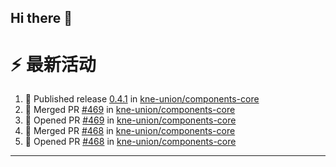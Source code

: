 ## Hi there 👋

<!--

**Here are some ideas to get you started:**

🙋‍♀️ A short introduction - what is your organization all about?
🌈 Contribution guidelines - how can the community get involved?
👩‍💻 Useful resources - where can the community find your docs? Is there anything else the community should know?
🍿 Fun facts - what does your team eat for breakfast?
🧙 Remember, you can do mighty things with the power of [Markdown](https://docs.github.com/github/writing-on-github/getting-started-with-writing-and-formatting-on-github/basic-writing-and-formatting-syntax)
-->


# ⚡ 最新活动

<!--START_SECTION:activity-->
1. 🚀 Published release [0.4.1](https://github.com/kne-union/components-core/releases/tag/0.4.1) in [kne-union/components-core](https://github.com/kne-union/components-core)
2. 🎉 Merged PR [#469](https://github.com/kne-union/components-core/pull/469) in [kne-union/components-core](https://github.com/kne-union/components-core)
3. 💪 Opened PR [#469](https://github.com/kne-union/components-core/pull/469) in [kne-union/components-core](https://github.com/kne-union/components-core)
4. 🎉 Merged PR [#468](https://github.com/kne-union/components-core/pull/468) in [kne-union/components-core](https://github.com/kne-union/components-core)
5. 💪 Opened PR [#468](https://github.com/kne-union/components-core/pull/468) in [kne-union/components-core](https://github.com/kne-union/components-core)
<!--END_SECTION:activity-->

---
